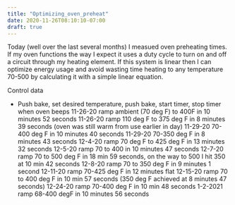 ```yaml
---
title: "Optimizing_oven_preheat"
date: 2020-11-26T08:10:10-07:00
draft: true
---
```


Today (well over the last several months) I measued oven preheating times. If my oven functions the way I expect it uses a duty cycle to turn on and off a circuit through my heating element. If this system is linear then I can optimize energy usage and avoid wasting time heating to any temperature 70-500 by calculating it with a simple linear equation.

Control data
- Push bake, set desired temperature, push bake, start timer, stop timer when oven beeps
11-26-20 ramp ambient (70 deg F) to 400F in 10 minutes 52 seconds
11-26-20 ramp 110 deg F to 375 deg F in 8 minutes 39 seconds (oven was still warm from use earlier in day)
11-29-20 70-400 deg F in 10 minutes 40 seconds
11-29-20 70-350 deg F in 8 minutes 43 seconds
12-4-20 ramp 70 deg F to 425 deg F in 13 minutes 32 seconds
12-5-20 ramp 70 to 400 in 10 minutes 47 seconds
12-7-20 ramp 70 to 500 deg F in 18 min 59 seconds, on the way to 500 I hit 350 at 10 min 42 seconds
12-8-20 ramp 70 to 350 deg F in 9 minutes 1 second
12-11-20 ramp 70-425 deg F in 12 minutes flat
12-15-20 ramp 70 to 400 deg F in 10 min 57 seconds (350 deg F achieved at 8 minutes 47 seconds)
12-24-20 ramp 70-400 deg F in 10 min 48 seconds 
1-2-2021 ramp 68-400 degF in 10 minutes 56 seconds
